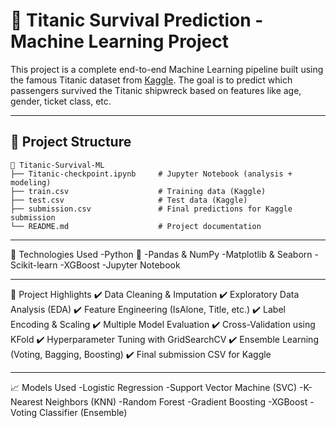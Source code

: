 # 🚢 Titanic Survival Prediction - Machine Learning Project

This project is a complete end-to-end Machine Learning pipeline built using the famous Titanic dataset from [Kaggle](https://www.kaggle.com/c/titanic). The goal is to predict which passengers survived the Titanic shipwreck based on features like age, gender, ticket class, etc.

---

## 📂 Project Structure

```plaintext
📁 Titanic-Survival-ML
├── Titanic-checkpoint.ipynb     # Jupyter Notebook (analysis + modeling)
├── train.csv                    # Training data (Kaggle)
├── test.csv                     # Test data (Kaggle)
├── submission.csv               # Final predictions for Kaggle submission
└── README.md                    # Project documentation
```

---

🔧 Technologies Used
-Python 🐍
-Pandas & NumPy
-Matplotlib & Seaborn
-Scikit-learn
-XGBoost
-Jupyter Notebook

---

🚀 Project Highlights
✔️ Data Cleaning & Imputation
✔️ Exploratory Data Analysis (EDA)
✔️ Feature Engineering (IsAlone, Title, etc.)
✔️ Label Encoding & Scaling
✔️ Multiple Model Evaluation
✔️ Cross-Validation using KFold
✔️ Hyperparameter Tuning with GridSearchCV
✔️ Ensemble Learning (Voting, Bagging, Boosting)
✔️ Final submission CSV for Kaggle

---

📈 Models Used
-Logistic Regression
-Support Vector Machine (SVC)
-K-Nearest Neighbors (KNN)
-Random Forest
-Gradient Boosting
-XGBoost
-Voting Classifier (Ensemble)


